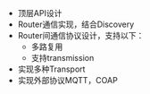 + 顶层API设计
+ Router通信实现，结合Discovery
+ Router间通信协议设计，支持以下：
    - 多路复用
    - 支持transmission
+ 实现多种Transport
+ 实现外部协议MQTT，COAP